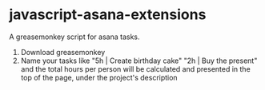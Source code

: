 javascript-asana-extensions
===========================
A greasemonkey script for asana tasks. 

1. Download greasemonkey 
2. Name your tasks like
     "5h | Create birthday cake"
     "2h | Buy the present" 
and the total hours per person will be calculated and presented in the top of the page, under the project's description
